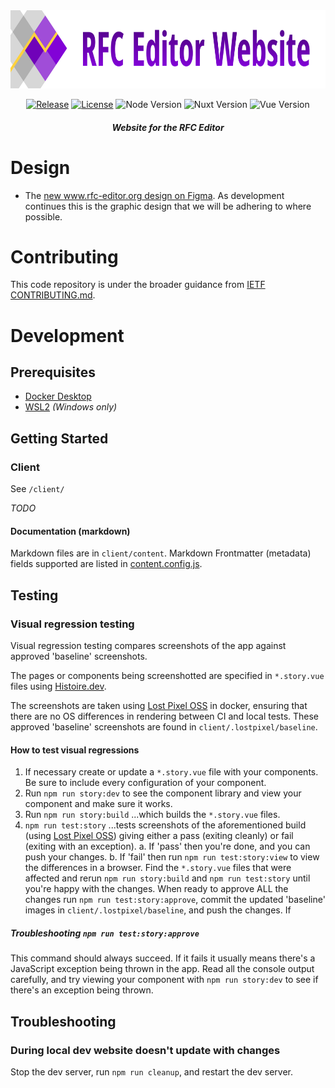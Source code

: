 <div align="center">
  
<img src="https://raw.githubusercontent.com/ietf-tools/common/main/assets/logos/rfced-www.svg" alt="RFC" height="125" />

[![Release](https://img.shields.io/github/release/ietf-tools/rfced-www.svg?style=flat&maxAge=300)](https://github.com/ietf-tools/rfced-www/releases)
[![License](https://img.shields.io/github/license/ietf-tools/rfced-www)](https://github.com/ietf-tools/rfced-www/blob/main/LICENSE)
![Node Version](https://img.shields.io/badge/node.js-20-green?logo=node.js&logoColor=white)
![Nuxt Version](https://img.shields.io/badge/nuxt-3-green?logo=nuxt.js&logoColor=white)
![Vue Version](https://img.shields.io/badge/vue-3-green?logo=vue.js&logoColor=white)

##### Website for the RFC Editor

</div>

# Design

- The [new www.rfc-editor.org design on Figma](https://www.figma.com/design/bCDqtdSnErGOe6Oc87W8pR/RFC-Editor---Design-2). As development continues this is the graphic design that we will be adhering to where possible.

# Contributing

This code repository is under the broader guidance from [IETF CONTRIBUTING.md](https://github.com/ietf-tools/.github/blob/main/CONTRIBUTING.md).

# Development

## Prerequisites

- [Docker Desktop](https://www.docker.com/products/docker-desktop/)
- [WSL2](https://learn.microsoft.com/en-us/windows/wsl/install) _(Windows only)_

## Getting Started

### Client

See `/client/`

_TODO_

#### Documentation (markdown)

Markdown files are in `client/content`. Markdown Frontmatter (metadata) fields supported are listed in [content.config.js](https://github.com/ietf-tools/red/blob/main/client/content.config.ts#L8).

## Testing

### Visual regression testing

Visual regression testing compares screenshots of the app against approved 'baseline' screenshots.

The pages or components being screenshotted are specified in `*.story.vue` files using [Histoire.dev](https://histoire.dev/).

The screenshots are taken using [Lost Pixel OSS](https://www.lost-pixel.com/) in docker, ensuring that there are no OS differences in rendering between CI and local tests. These approved 'baseline' screenshots are found in `client/.lostpixel/baseline`.

#### How to test visual regressions

1. If necessary create or update a `*.story.vue` file with your components. Be sure to include every configuration of your component.
2. Run `npm run story:dev` to see the component library and view your component and make sure it works.
3. Run `npm run story:build` ...which builds the `*.story.vue` files.
4. `npm run test:story` ...tests screenshots of the aforementioned build (using [Lost Pixel OSS](https://www.lost-pixel.com/)) giving either a pass (exiting cleanly) or fail (exiting with an exception).
   a. If 'pass' then you're done, and you can push your changes.
   b. If 'fail' then run `npm run test:story:view` to view the differences in a browser. Find the `*.story.vue` files that were affected and rerun `npm run story:build` and `npm run test:story` until you're happy with the changes. When ready to approve ALL the changes run `npm run test:story:approve`, commit the updated 'baseline' images in `client/.lostpixel/baseline`, and push the changes. If

##### Troubleshooting `npm run test:story:approve`

This command should always succeed. If it fails it usually means there's a JavaScript exception being thrown in the app. Read all the console output carefully, and try viewing your component with `npm run story:dev` to see if there's an exception being thrown.

## Troubleshooting

### During local dev website doesn't update with changes

Stop the dev server, run `npm run cleanup`, and restart the dev server.
